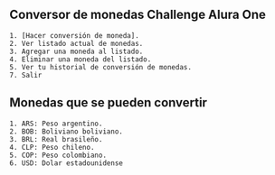 ## Conversor de monedas Challenge Alura One

    1. [Hacer conversión de moneda].
    2. Ver listado actual de monedas.
    3. Agregar una moneda al listado.
    4. Eliminar una moneda del listado.
    5. Ver tu historial de conversión de monedas.
    7. Salir
    
## Monedas que se pueden convertir

    1. ARS: Peso argentino.
    2. BOB: Boliviano boliviano.
    3. BRL: Real brasileño.
    4. CLP: Peso chileno.
    5. COP: Peso colombiano.
    6. USD: Dolar estadounidense
